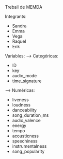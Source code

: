 Treball de MEMDA

Integrants: 
- Sandra
- Emma
- Vega
- Raquel
- Erik 

Variables:
--> Categóricas:
- ID
- key
- audio_mode
- time_signature

--> Numéricas:
- liveness
- loudness
- danceability
- song_duration_ms
- audio_valence
- energy
- tempo
- acousticness
- speechiness
- instrumentalness
- song_popularity
